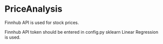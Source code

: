# PriceAnalysis

Finnhub API is used for stock prices.

Finnhub API token should be entered in config.py 
sklearn Linear Regression is used.
